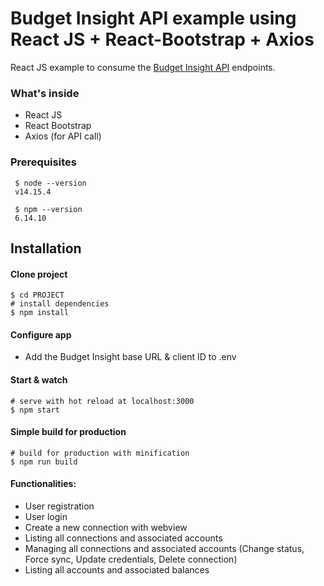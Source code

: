 # Budget Insight API example using React JS + React-Bootstrap + Axios

React JS example to consume the [Budget Insight API](http://budget-insight.com) endpoints.

### What's inside

   - React JS
   - React Bootstrap
   - Axios (for API call)
 
 
### Prerequisites

     $ node --version
     v14.15.4
     
     $ npm --version
     6.14.10
    
## Installation

#### Clone project
   
    $ cd PROJECT
    # install dependencies
    $ npm install
    
#### Configure app
      
   - Add the Budget Insight base URL & client ID to .env

#### Start & watch
  
    # serve with hot reload at localhost:3000
    $ npm start
    
#### Simple build for production
  
    # build for production with minification
    $ npm run build

#### Functionalities:

   - User registration
   - User login
   - Create a new connection with webview
   - Listing all connections and associated accounts
   - Managing all connections and associated accounts (Change status, Force sync, Update credentials, Delete connection)
   - Listing all accounts and associated balances
